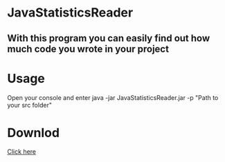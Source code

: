 # JavaStatisticsReader
## With this program you can easily find out how much code you wrote in your project

# Usage
Open your console and enter java -jar JavaStatisticsReader.jar -p "Path to your src folder"

# Downlod
[Click here](https://github.com/DasDirt/JavaStatisticsReader/releases)
